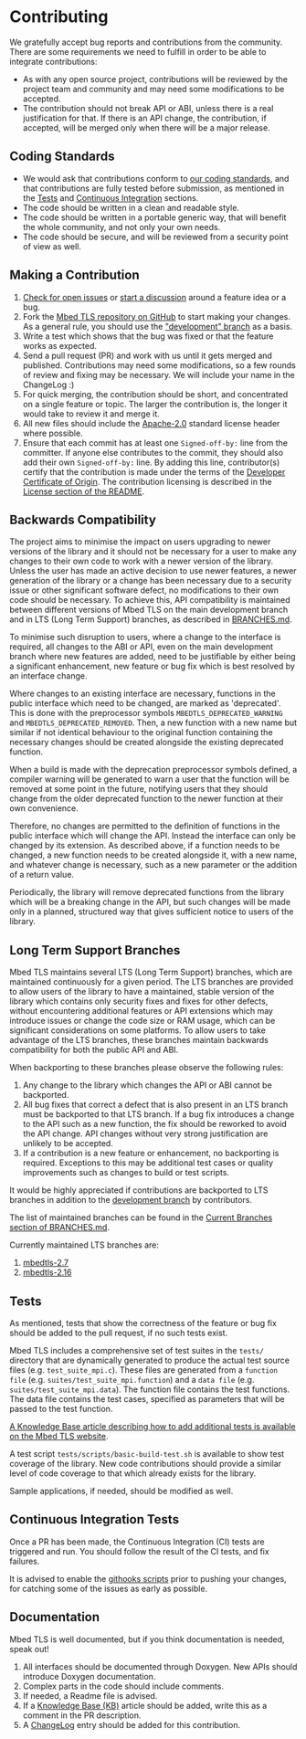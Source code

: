 Contributing
============
We gratefully accept bug reports and contributions from the community. There are some requirements we need to fulfill in order to be able to integrate contributions:

 - As with any open source project, contributions will be reviewed by the project team and community and may need some modifications to be accepted.
 - The contribution should not break API or ABI, unless there is a real justification for that. If there is an API change, the contribution, if accepted, will be merged only when there will be a major release.

Coding Standards
----------------
- We would ask that contributions conform to [our coding standards](https://tls.mbed.org/kb/development/mbedtls-coding-standards), and that contributions are fully tested before submission, as mentioned in the [Tests](#tests) and [Continuous Integration](#continuous-integration-tests) sections.
- The code should be written in a clean and readable style.
- The code should be written in a portable generic way, that will benefit the whole community, and not only your own needs.
- The code should be secure, and will be reviewed from a security point of view as well.

Making a Contribution
---------------------
1. [Check for open issues](https://github.com/Mbed-TLS/mbedtls/issues) or [start a discussion](https://lists.trustedfirmware.org/mailman3/lists/mbed-tls.lists.trustedfirmware.org) around a feature idea or a bug.
1. Fork the [Mbed TLS repository on GitHub](https://github.com/Mbed-TLS/mbedtls) to start making your changes. As a general rule, you should use the ["development" branch](https://github.com/Mbed-TLS/mbedtls/tree/development) as a basis.
1. Write a test which shows that the bug was fixed or that the feature works as expected.
1. Send a pull request (PR) and work with us until it gets merged and published. Contributions may need some modifications, so a few rounds of review and fixing may be necessary. We will include your name in the ChangeLog :)
1. For quick merging, the contribution should be short, and concentrated on a single feature or topic. The larger the contribution is, the longer it would take to review it and merge it.
1. All new files should include the [Apache-2.0](https://spdx.org/licenses/Apache-2.0.html) standard license header where possible.
1. Ensure that each commit has at least one `Signed-off-by:` line from the committer. If anyone else contributes to the commit, they should also add their own `Signed-off-by:` line. By adding this line, contributor(s) certify that the contribution is made under the terms of the [Developer Certificate of Origin](dco.txt). The contribution licensing is described in the [License section of the README](README.md#License).

Backwards Compatibility
-----------------------

The project aims to minimise the impact on users upgrading to newer versions of the library and it should not be necessary for a user to make any changes to their own code to work with a newer version of the library. Unless the user has made an active decision to use newer features, a newer generation of the library or a change has been necessary due to a security issue or other significant software defect, no modifications to their own code should be necessary. To achieve this, API compatibility is maintained between different versions of Mbed TLS on the main development branch and in LTS (Long Term Support) branches, as described in [BRANCHES.md](BRANCHES.md).

To minimise such disruption to users, where a change to the interface is required, all changes to the ABI or API, even on the main development branch where new features are added, need to be justifiable by either being a significant enhancement, new feature or bug fix which is best resolved by an interface change.

Where changes to an existing interface are necessary, functions in the public interface which need to be changed, are marked as 'deprecated'. This is done with the preprocessor symbols `MBEDTLS_DEPRECATED_WARNING` and `MBEDTLS_DEPRECATED_REMOVED`. Then, a new function with a new name but similar if not identical behaviour to the original function containing the necessary changes should be created alongside the existing deprecated function.

When a build is made with the deprecation preprocessor symbols defined, a compiler warning will be generated to warn a user that the function will be removed at some point in the future, notifying users that they should change from the older deprecated function to the newer function at their own convenience.

Therefore, no changes are permitted to the definition of functions in the public interface which will change the API. Instead the interface can only be changed by its extension. As described above, if a function needs to be changed, a new function needs to be created alongside it, with a new name, and whatever change is necessary, such as a new parameter or the addition of a return value.

Periodically, the library will remove deprecated functions from the library which will be a breaking change in the API, but such changes will be made only in a planned, structured way that gives sufficient notice to users of the library.

Long Term Support Branches
--------------------------
Mbed TLS maintains several LTS (Long Term Support) branches, which are maintained continuously for a given period. The LTS branches are provided to allow users of the library to have a maintained, stable version of the library which contains only security fixes and fixes for other defects, without encountering additional features or API extensions which may introduce issues or change the code size or RAM usage, which can be significant considerations on some platforms. To allow users to take advantage of the LTS branches, these branches maintain backwards compatibility for both the public API and ABI.

When backporting to these branches please observe the following rules:

1. Any change to the library which changes the API or ABI cannot be backported.
1. All bug fixes that correct a defect that is also present in an LTS branch must be backported to that LTS branch. If a bug fix introduces a change to the API such as a new function, the fix should be reworked to avoid the API change. API changes without very strong justification are unlikely to be accepted.
1. If a contribution is a new feature or enhancement, no backporting is required. Exceptions to this may be additional test cases or quality improvements such as changes to build or test scripts.

It would be highly appreciated if contributions are backported to LTS branches in addition to the [development branch](https://github.com/Mbed-TLS/mbedtls/tree/development) by contributors.

The list of maintained branches can be found in the [Current Branches section
of BRANCHES.md](BRANCHES.md#current-branches).

Currently maintained LTS branches are:
1. [mbedtls-2.7](https://github.com/Mbed-TLS/mbedtls/tree/mbedtls-2.7)
1. [mbedtls-2.16](https://github.com/Mbed-TLS/mbedtls/tree/mbedtls-2.16)


Tests
-----
As mentioned, tests that show the correctness of the feature or bug fix should be added to the pull request, if no such tests exist.

Mbed TLS includes a comprehensive set of test suites in the `tests/` directory that are dynamically generated to produce the actual test source files (e.g. `test_suite_mpi.c`). These files are generated from a `function file` (e.g. `suites/test_suite_mpi.function`) and a `data file` (e.g. `suites/test_suite_mpi.data`). The function file contains the test functions. The data file contains the test cases, specified as parameters that will be passed to the test function.

[A Knowledge Base article describing how to add additional tests is available on the Mbed TLS website](https://tls.mbed.org/kb/development/test_suites).

A test script `tests/scripts/basic-build-test.sh` is available to show test coverage of the library. New code contributions should provide a similar level of code coverage to that which already exists for the library.

Sample applications, if needed, should be modified as well.

Continuous Integration Tests
----------------------------
Once a PR has been made, the Continuous Integration (CI) tests are triggered and run. You should follow the result of the CI tests, and fix failures.

It is advised to enable the [githooks scripts](https://github.com/Mbed-TLS/mbedtls/tree/development/tests/git-scripts) prior to pushing your changes, for catching some of the issues as early as possible.

Documentation
-------------
Mbed TLS is well documented, but if you think documentation is needed, speak out!

1. All interfaces should be documented through Doxygen. New APIs should introduce Doxygen documentation.
1. Complex parts in the code should include comments.
1. If needed, a Readme file is advised.
1. If a [Knowledge Base (KB)](https://tls.mbed.org/kb) article should be added, write this as a comment in the PR description.
1. A [ChangeLog](https://github.com/Mbed-TLS/mbedtls/blob/development/ChangeLog.d/00README.md) entry should be added for this contribution.
